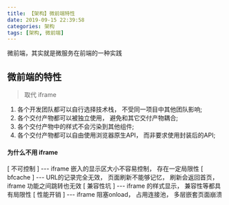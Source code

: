 ```yaml
---
title: 【架构】微前端特性
date: 2019-09-15 22:39:58
categories: 架构
tags: [架构, 微前端]
---
```



微前端，其实就是微服务在前端的一种实践

## 微前端的特性
> 取代 iframe

1. 各个开发团队都可以自行选择技术栈， 不受同一项目中其他团队影响;
2. 各个交付产物都可以被独立使用， 避免和其它交付产物耦合;
3. 各个交付产物中的样式不会污染到其他组件;
4. 各个交付产物都可以自由使用浏览器原生API， 而非要求使用封装后的API;


#### 为什么不用 iframe 
[ 不可控制 ] --- iframe 嵌入的显示区大小不容易控制， 存在一定局限性
[ bfcache ] --- URL的记录完全无效， 页面刷新不能够记忆， 刷新会返回首页， iframe 功能之间跳转也无效
[ 兼容性坑 ] --- iframe 的样式显示， 兼容性等都具有局限性
[ 性能开销 ] --- iframe 阻塞onload， 占用连接池， 多层嵌套页面崩溃











